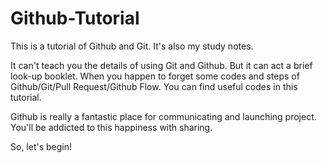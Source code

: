 ﻿# Github-Tutorial

This is a tutorial of Github and Git. It's also my study notes.

It can't teach you the details of using Git and Github. But it can act a brief look-up booklet. When you happen to forget some codes and steps of Github/Git/Pull Request/Github Flow. You can find useful codes in this tutorial.

Github is really a fantastic place for communicating and launching project. You'll be addicted to this happiness with sharing.

So, let's begin!
